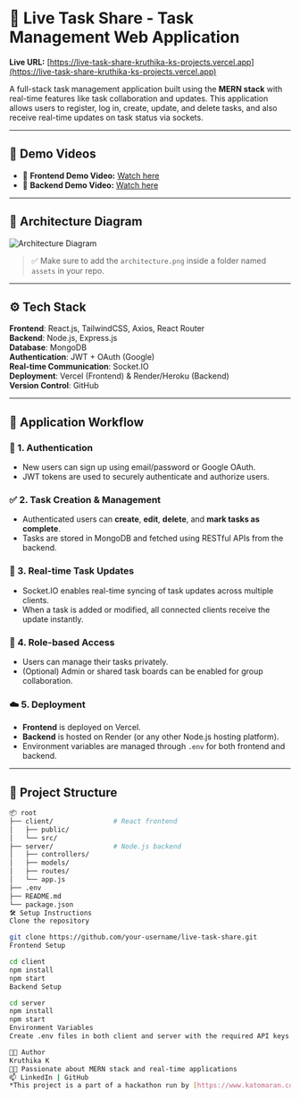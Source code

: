 # 📝 Live Task Share - Task Management Web Application

**Live URL:** [https://live-task-share-kruthika-ks-projects.vercel.app](https://live-task-share-kruthika-ks-projects.vercel.app)

A full-stack task management application built using the **MERN stack** with real-time features like task collaboration and updates. This application allows users to register, log in, create, update, and delete tasks, and also receive real-time updates on task status via sockets.

---

## 🎥 Demo Videos

- 🔷 **Frontend Demo Video:** [Watch here](https://github.com/Kruthii02/live-task-share/blob/main/Screen%20Recording%202025-07-02%20073933.mp4)
- 🔷 **Backend Demo Video:** [Watch here](https://github.com/Kruthii02/live-task-share/blob/main/Screen%20Recording%202025-07-02%20074108.mp4)

---

## 🧠 Architecture Diagram

![Architecture Diagram]([C:\Users\kruth\Downloads\Architecture.png.jpg](https://github.com/Kruthii02/live-task-share/blob/main/WhatsApp%20Image%202025-07-01%20at%2016.26.19_453a541b.jpg))

> ✅ Make sure to add the `architecture.png` inside a folder named `assets` in your repo.

---

## ⚙️ Tech Stack

**Frontend**: React.js, TailwindCSS, Axios, React Router  
**Backend**: Node.js, Express.js  
**Database**: MongoDB  
**Authentication**: JWT + OAuth (Google)  
**Real-time Communication**: Socket.IO  
**Deployment**: Vercel (Frontend) & Render/Heroku (Backend)  
**Version Control**: GitHub  

---

## 🔁 Application Workflow

### 🧩 1. **Authentication**
- New users can sign up using email/password or Google OAuth.
- JWT tokens are used to securely authenticate and authorize users.

### ✅ 2. **Task Creation & Management**
- Authenticated users can **create**, **edit**, **delete**, and **mark tasks as complete**.
- Tasks are stored in MongoDB and fetched using RESTful APIs from the backend.

### 🔄 3. **Real-time Task Updates**
- Socket.IO enables real-time syncing of task updates across multiple clients.
- When a task is added or modified, all connected clients receive the update instantly.

### 🔐 4. **Role-based Access**
- Users can manage their tasks privately.
- (Optional) Admin or shared task boards can be enabled for group collaboration.

### ☁️ 5. **Deployment**
- **Frontend** is deployed on Vercel.
- **Backend** is hosted on Render (or any other Node.js hosting platform).
- Environment variables are managed through `.env` for both frontend and backend.

---

## 📂 Project Structure

```bash
📦 root
├── client/               # React frontend
│   ├── public/
│   └── src/
├── server/               # Node.js backend
│   ├── controllers/
│   ├── models/
│   ├── routes/
│   └── app.js
├── .env
├── README.md
└── package.json
🛠️ Setup Instructions
Clone the repository

git clone https://github.com/your-username/live-task-share.git
Frontend Setup

cd client
npm install
npm start
Backend Setup

cd server
npm install
npm start
Environment Variables
Create .env files in both client and server with the required API keys and secrets.

🧑‍💻 Author
Kruthika K
👩‍💻 Passionate about MERN stack and real-time applications
📫 LinkedIn | GitHub
*This project is a part of a hackathon run by [https://www.katomaran.com](https://www.katomaran.com)*
